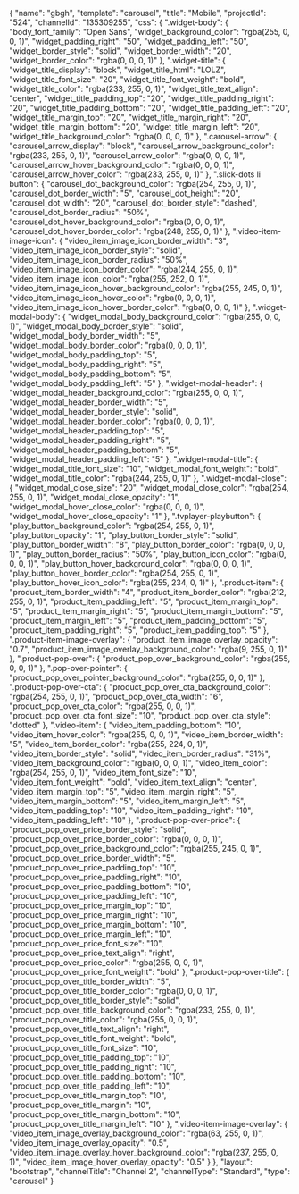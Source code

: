 {
    "name": "gbgh",
    "template": "carousel",
    "title": "Mobile",
    "projectId": "524",
    "channelId": "135309255",
    "css": {
        ".widget-body": {
            "body_font_family": "Open Sans",
            "widget_background_color": "rgba(255, 0, 0, 1)",
            "widget_padding_right": "50",
            "widget_padding_left": "50",
            "widget_border_style": "solid",
            "widget_border_width": "20",
            "widget_border_color": "rgba(0, 0, 0, 1)"
        },
        ".widget-title": {
            "widget_title_display": "block",
            "widget_title_html": "LOLZ",
            "widget_title_font_size": "20",
            "widget_title_font_weight": "bold",
            "widget_title_color": "rgba(233, 255, 0, 1)",
            "widget_title_text_align": "center",
            "widget_title_padding_top": "20",
            "widget_title_padding_right": "20",
            "widget_title_padding_bottom": "20",
            "widget_title_padding_left": "20",
            "widget_title_margin_top": "20",
            "widget_title_margin_right": "20",
            "widget_title_margin_bottom": "20",
            "widget_title_margin_left": "20",
            "widget_title_background_color": "rgba(0, 0, 0, 1)"
        },
        ".carousel-arrow": {
            "carousel_arrow_display": "block",
            "carousel_arrow_background_color": "rgba(233, 255, 0, 1)",
            "carousel_arrow_color": "rgba(0, 0, 0, 1)",
            "carousel_arrow_hover_background_color": "rgba(0, 0, 0, 1)",
            "carousel_arrow_hover_color": "rgba(233, 255, 0, 1)"
        },
        ".slick-dots li button": {
            "carousel_dot_background_color": "rgba(254, 255, 0, 1)",
            "carousel_dot_border_width": "5",
            "carousel_dot_height": "20",
            "carousel_dot_width": "20",
            "carousel_dot_border_style": "dashed",
            "carousel_dot_border_radius": "50%",
            "carousel_dot_hover_background_color": "rgba(0, 0, 0, 1)",
            "carousel_dot_hover_border_color": "rgba(248, 255, 0, 1)"
        },
        ".video-item-image-icon": {
            "video_item_image_icon_border_width": "3",
            "video_item_image_icon_border_style": "solid",
            "video_item_image_icon_border_radius": "50%",
            "video_item_image_icon_border_color": "rgba(244, 255, 0, 1)",
            "video_item_image_icon_color": "rgba(255, 252, 0, 1)",
            "video_item_image_icon_hover_background_color": "rgba(255, 245, 0, 1)",
            "video_item_image_icon_hover_color": "rgba(0, 0, 0, 1)",
            "video_item_image_icon_hover_border_color": "rgba(0, 0, 0, 1)"
        },
        ".widget-modal-body": {
            "widget_modal_body_background_color": "rgba(255, 0, 0, 1)",
            "widget_modal_body_border_style": "solid",
            "widget_modal_body_border_width": "5",
            "widget_modal_body_border_color": "rgba(0, 0, 0, 1)",
            "widget_modal_body_padding_top": "5",
            "widget_modal_body_padding_right": "5",
            "widget_modal_body_padding_bottom": "5",
            "widget_modal_body_padding_left": "5"
        },
        ".widget-modal-header": {
            "widget_modal_header_background_color": "rgba(255, 0, 0, 1)",
            "widget_modal_header_border_width": "5",
            "widget_modal_header_border_style": "solid",
            "widget_modal_header_border_color": "rgba(0, 0, 0, 1)",
            "widget_modal_header_padding_top": "5",
            "widget_modal_header_padding_right": "5",
            "widget_modal_header_padding_bottom": "5",
            "widget_modal_header_padding_left": "5"
        },
        ".widget-modal-title": {
            "widget_modal_title_font_size": "10",
            "widget_modal_font_weight": "bold",
            "widget_modal_title_color": "rgba(244, 255, 0, 1)"
        },
        ".widget-modal-close": {
            "widget_modal_close_size": "20",
            "widget_modal_close_color": "rgba(254, 255, 0, 1)",
            "widget_modal_close_opacity": "1",
            "widget_modal_hover_close_color": "rgba(0, 0, 0, 1)",
            "widget_modal_hover_close_opacity": "1"
        },
        ".tvplayer-playbutton": {
            "play_button_background_color": "rgba(254, 255, 0, 1)",
            "play_button_opacity": "1",
            "play_button_border_style": "solid",
            "play_button_border_width": "8",
            "play_button_border_color": "rgba(0, 0, 0, 1)",
            "play_button_border_radius": "50%",
            "play_button_icon_color": "rgba(0, 0, 0, 1)",
            "play_button_hover_background_color": "rgba(0, 0, 0, 1)",
            "play_button_hover_border_color": "rgba(254, 255, 0, 1)",
            "play_button_hover_icon_color": "rgba(255, 234, 0, 1)"
        },
        ".product-item": {
            "product_item_border_width": "4",
            "product_item_border_color": "rgba(212, 255, 0, 1)",
            "product_item_padding_left": "5",
            "product_item_margin_top": "5",
            "product_item_margin_right": "5",
            "product_item_margin_bottom": "5",
            "product_item_margin_left": "5",
            "product_item_padding_bottom": "5",
            "product_item_padding_right": "5",
            "product_item_padding_top": "5"
        },
        ".product-item-image-overlay": {
            "product_item_image_overlay_opacity": "0.7",
            "product_item_image_overlay_background_color": "rgba(9, 255, 0, 1)"
        },
        ".product-pop-over": {
            "product_pop_over_background_color": "rgba(255, 0, 0, 1)"
        },
        ".pop-over-pointer": {
            "product_pop_over_pointer_background_color": "rgba(255, 0, 0, 1)"
        },
        ".product-pop-over-cta": {
            "product_pop_over_cta_background_color": "rgba(254, 255, 0, 1)",
            "product_pop_over_cta_width": "6",
            "product_pop_over_cta_color": "rgba(255, 0, 0, 1)",
            "product_pop_over_cta_font_size": "10",
            "product_pop_over_cta_style": "dotted"
        },
        ".video-item": {
            "video_item_padding_bottom": "10",
            "video_item_hover_color": "rgba(255, 0, 0, 1)",
            "video_item_border_width": "5",
            "video_item_border_color": "rgba(255, 224, 0, 1)",
            "video_item_border_style": "solid",
            "video_item_border_radius": "31%",
            "video_item_background_color": "rgba(0, 0, 0, 1)",
            "video_item_color": "rgba(254, 255, 0, 1)",
            "video_item_font_size": "10",
            "video_item_font_weight": "bold",
            "video_item_text_align": "center",
            "video_item_margin_top": "5",
            "video_item_margin_right": "5",
            "video_item_margin_bottom": "5",
            "video_item_margin_left": "5",
            "video_item_padding_top": "10",
            "video_item_padding_right": "10",
            "video_item_padding_left": "10"
        },
        ".product-pop-over-price": {
            "product_pop_over_price_border_style": "solid",
            "product_pop_over_price_border_color": "rgba(0, 0, 0, 1)",
            "product_pop_over_price_background_color": "rgba(255, 245, 0, 1)",
            "product_pop_over_price_border_width": "5",
            "product_pop_over_price_padding_top": "10",
            "product_pop_over_price_padding_right": "10",
            "product_pop_over_price_padding_bottom": "10",
            "product_pop_over_price_padding_left": "10",
            "product_pop_over_price_margin_top": "10",
            "product_pop_over_price_margin_right": "10",
            "product_pop_over_price_margin_bottom": "10",
            "product_pop_over_price_margin_left": "10",
            "product_pop_over_price_font_size": "10",
            "product_pop_over_price_text_align": "right",
            "product_pop_over_price_color": "rgba(255, 0, 0, 1)",
            "product_pop_over_price_font_weight": "bold"
        },
        ".product-pop-over-title": {
            "product_pop_over_title_border_width": "5",
            "product_pop_over_title_border_color": "rgba(0, 0, 0, 1)",
            "product_pop_over_title_border_style": "solid",
            "product_pop_over_title_background_color": "rgba(233, 255, 0, 1)",
            "product_pop_over_title_color": "rgba(255, 0, 0, 1)",
            "product_pop_over_title_text_align": "right",
            "product_pop_over_title_font_weight": "bold",
            "product_pop_over_title_font_size": "10",
            "product_pop_over_title_padding_top": "10",
            "product_pop_over_title_padding_right": "10",
            "product_pop_over_title_padding_bottom": "10",
            "product_pop_over_title_padding_left": "10",
            "product_pop_over_title_margin_top": "10",
            "product_pop_over_title_margin": "10",
            "product_pop_over_title_margin_bottom": "10",
            "product_pop_over_title_margin_left": "10"
        },
        ".video-item-image-overlay": {
            "video_item_image_overlay_background_color": "rgba(63, 255, 0, 1)",
            "video_item_image_overlay_opacity": "0.5",
            "video_item_image_overlay_hover_background_color": "rgba(237, 255, 0, 1)",
            "video_item_image_hover_overlay_opacity": "0.5"
        }
    },
    "layout": "bootstrap",
    "channelTitle": "Channel 2",
    "channelType": "Standard",
    "type": "carousel"
}